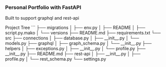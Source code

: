 ### Personal Portfolio with FastAPI
<p> Built to support graphql and rest-api</p>


<p> Project Tree
```
├── migrations
│   ├── env.py
│   ├── README
│   ├── script.py.mako
│   └── versions
├── README.md
├── requirements.txt
└── src
    ├── connections
    │   ├── database.py
    │   ├── __init__.py
    │   └── models.py
    ├── graphql
    │   ├── graph_schema.py
    │   └── __init__.py
    ├── helpers
    │   ├── exceptions.py
    │   ├── __init__.py
    │   └── profile.py
    ├── __init__.py
    ├── README.md
    ├── rest-api
    │   ├── __init__.py
    │   ├── profile.py
    │   └── rest_schema.py
    └── settings.py

```